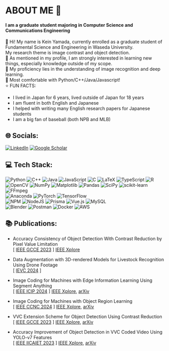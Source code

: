 # ABOUT ME 👋 

#### I am a graduate student majoring in Computer Science and Communications Engineering

🔭 Hi! My name is Kein Yamada, currently enrolled as a graduate student of Fundamental Science and Engineering in Waseda University. <br>
My research theme is image contrast and object detection. <br>
🧠 As mentioned in my profile, I am strongly interested in learning new things, especially knowledge outside of my scope. <br>
🤖 My proficiency lies in the understanding of image recognition and deep learning. <br>
🌱 Most comfortable with Python/C++/Java/Javascript! <br>
⭐️ FUN FACTS: <br>
- I lived in Japan for 6 years, lived outside of Japan for 18 years
- I am fluent in both English and Japanese
- I helped with writing many English research papers for Japanese students
- I am a big fan of baseball (both NPB and MLB)


## 🌐 Socials:

[![LinkedIn](https://img.shields.io/badge/linkedin-%230077B5.svg?style=for-the-badge&logo=linkedin&logoColor=white)](https://www.linkedin.com/in/kein-yamada-416213246)
[![Google Scholar](https://img.shields.io/badge/Google%20Scholar-4285F4?style=for-the-badge&logo=google-scholar&logoColor=white)](https://scholar.google.com/citations?user=3kKK0_4AAAAJ)

## 💻 Tech Stack:

![Python](https://img.shields.io/badge/python-3670A0?style=for-the-badge&logo=python&logoColor=ffdd54) ![C++](https://img.shields.io/badge/c++-%2300599C.svg?style=for-the-badge&logo=c%2B%2B&logoColor=white) ![Java](https://img.shields.io/badge/java-%23ED8B00.svg?style=for-the-badge&logo=openjdk&logoColor=white) ![JavaScript](https://img.shields.io/badge/javascript-%23323330.svg?style=for-the-badge&logo=javascript&logoColor=%23F7DF1E) ![C](https://img.shields.io/badge/c-%2300599C.svg?style=for-the-badge&logo=c&logoColor=white) ![LaTeX](https://img.shields.io/badge/latex-%23008080.svg?style=for-the-badge&logo=latex&logoColor=white) ![TypeScript](https://img.shields.io/badge/typescript-%23007ACC.svg?style=for-the-badge&logo=typescript&logoColor=white) ![R](https://img.shields.io/badge/r-%23276DC3.svg?style=for-the-badge&logo=r&logoColor=white)
</br>
![OpenCV](https://img.shields.io/badge/opencv-%23white.svg?style=for-the-badge&logo=opencv&logoColor=white) ![NumPy](https://img.shields.io/badge/numpy-%23013243.svg?style=for-the-badge&logo=numpy&logoColor=white) ![Matplotlib](https://img.shields.io/badge/Matplotlib-%23ffffff.svg?style=for-the-badge&logo=Matplotlib&logoColor=black) ![Pandas](https://img.shields.io/badge/pandas-%23150458.svg?style=for-the-badge&logo=pandas&logoColor=white) ![SciPy](https://img.shields.io/badge/SciPy-%230C55A5.svg?style=for-the-badge&logo=scipy&logoColor=%white) ![scikit-learn](https://img.shields.io/badge/scikit--learn-%23F7931E.svg?style=for-the-badge&logo=scikit-learn&logoColor=white)  ![FFmpeg](https://shields.io/badge/FFmpeg-%23171717.svg?logo=ffmpeg&style=for-the-badge&labelColor=171717&logoColor=5cb85c)
</br>
![Anaconda](https://img.shields.io/badge/Anaconda-%2344A833.svg?style=for-the-badge&logo=anaconda&logoColor=white) ![PyTorch](https://img.shields.io/badge/PyTorch-%23EE4C2C.svg?style=for-the-badge&logo=PyTorch&logoColor=white) ![TensorFlow](https://img.shields.io/badge/TensorFlow-%23FF6F00.svg?style=for-the-badge&logo=TensorFlow&logoColor=white) 
</br>
![NPM](https://img.shields.io/badge/NPM-%23CB3837.svg?style=for-the-badge&logo=npm&logoColor=white) ![NodeJS](https://img.shields.io/badge/node.js-6DA55F?style=for-the-badge&logo=node.js&logoColor=white) ![Prisma](https://img.shields.io/badge/Prisma-3982CE?style=for-the-badge&logo=Prisma&logoColor=white) ![Vue.js](https://img.shields.io/badge/vuejs-%2335495e.svg?style=for-the-badge&logo=vuedotjs&logoColor=%234FC08D) ![MySQL](https://img.shields.io/badge/mysql-4479A1.svg?style=for-the-badge&logo=mysql&logoColor=white)
</br>
![Blender](https://img.shields.io/badge/blender-%23F5792A.svg?style=for-the-badge&logo=blender&logoColor=white) ![Postman](https://img.shields.io/badge/Postman-FF6C37?style=for-the-badge&logo=postman&logoColor=white) ![Docker](https://img.shields.io/badge/docker-%230db7ed.svg?style=for-the-badge&logo=docker&logoColor=white) ![AWS](https://img.shields.io/badge/AWS-%23FF9900.svg?style=for-the-badge&logo=amazon-aws&logoColor=white)
</br>

## 📚 Publications:
- Accuracy Consistency of Object Detection With Contrast Reduction by Pixel Value Limitation<br>
[ [IEEE GCCE 2023](https://www.ieee-gcce.org/2023/index.html) ]
[IEEE Xplore](https://ieeexplore.ieee.org/abstract/document/10315359)

- Data Augmentation with 3D-rendered Models for Livestock Recognition Using Drone Footage<br>
[ [IEVC 2024](https://www.iieej.org/en/ievc2024/) ]

- Image Coding for Machines with Edge Information Learning Using Segment Anything<br>
[ [IEEE ICIP 2024](https://2024.ieeeicip.org/) ]
[IEEE Xplore](https://ieeexplore.ieee.org/document/10647785), [arXiv](https://arxiv.org/abs/2403.04173)

- Image Coding for Machines with Object Region Learning <br>
[ [IEEE CCNC 2024](https://ccnc2024.ieee-ccnc.org/) ]
[IEEE Xplore](https://ieeexplore.ieee.org/abstract/document/10454864), [arXiv](https://arxiv.org/abs/2308.13984)

- VVC Extension Scheme for Object Detection Using Contrast Reduction<br>
[ [IEEE GCCE 2023](https://www.ieee-gcce.org/2023/index.html) ]
[IEEE Xplore](https://ieeexplore.ieee.org/abstract/document/10315373), [arXiv](https://arxiv.org/abs/2305.18782)

- Accuracy Improvement of Object Detection in VVC Coded Video Using YOLO-v7 Features<br> 
[ [IEEE IICAIET 2023](http://iicaiet.ieeesabah.org/iicaiet2023.html) ]
[IEEE Xplore](https://ieeexplore.ieee.org/abstract/document/10291646), [arXiv](https://arxiv.org/abs/2304.00689)
